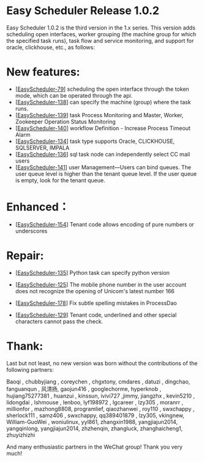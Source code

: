 Easy Scheduler Release 1.0.2
===
Easy Scheduler 1.0.2 is the third version in the 1.x series. This version adds scheduling open interfaces, worker grouping (the machine group for which the specified task runs), task flow and service monitoring, and support for oracle, clickhouse, etc., as follows:

New features:
===
- [[EasyScheduler-79](https://github.com/analysys/EasyScheduler/issues/79)] scheduling the open interface through the token mode, which can be operated through the api.
- [[EasyScheduler-138](https://github.com/analysys/EasyScheduler/issues/138)] can specify the machine (group) where the task runs.
- [[EasyScheduler-139](https://github.com/analysys/EasyScheduler/issues/139)] task Process Monitoring and Master, Worker, Zookeeper Operation Status Monitoring
- [[EasyScheduler-140](https://github.com/analysys/EasyScheduler/issues/140)] workflow Definition - Increase Process Timeout Alarm
- [[EasyScheduler-134](https://github.com/analysys/EasyScheduler/issues/134)] task type supports Oracle, CLICKHOUSE, SQLSERVER, IMPALA
- [[EasyScheduler-136](https://github.com/analysys/EasyScheduler/issues/136)]  sql task node can independently select CC mail users
- [[EasyScheduler-141](https://github.com/analysys/EasyScheduler/issues/141)] user Management—Users can bind queues. The user queue level is higher than the tenant queue level. If the user queue is empty, look for the tenant queue.



Enhanced：
===
- [[EasyScheduler-154](https://github.com/analysys/EasyScheduler/issues/154)] Tenant code allows encoding of pure numbers or underscores


Repair:
===
- [[EasyScheduler-135](https://github.com/analysys/EasyScheduler/issues/135)] Python task can specify python version

- [[EasyScheduler-125](https://github.com/analysys/EasyScheduler/issues/125)] The mobile phone number in the user account does not recognize the opening of Unicom's latest number 166

- [[EasyScheduler-178](https://github.com/analysys/EasyScheduler/issues/178)] Fix subtle spelling mistakes in ProcessDao

- [[EasyScheduler-129](https://github.com/analysys/EasyScheduler/issues/129)] Tenant code, underlined and other special characters cannot pass the check.


Thank:
===
Last but not least, no new version was born without the contributions of the following partners:

Baoqi , chubbyjiang , coreychen , chgxtony, cmdares , datuzi , dingchao, fanguanqun , 风清扬, gaojun416 , googlechorme, hyperknob , hujiang75277381 , huanzui , kinssun, ivivi727 ,jimmy, jiangzhx , kevin5210 , lidongdai , lshmouse , lenboo, lyf198972 , lgcareer , lzy305 ,  moranrr ,  millionfor , mazhong8808, programlief, qiaozhanwei , roy110 , swxchappy , sherlock111 , samz406 , swxchappy, qq389401879 , lzy305,  vkingnew, William-GuoWei , woniulinux, yyl861, zhangxin1988, yangjiajun2014, yangqinlong, yangjiajun2014, zhzhenqin, zhangluck, zhanghaicheng1, zhuyizhizhi  

And many enthusiastic partners in the WeChat group! Thank you very much!










